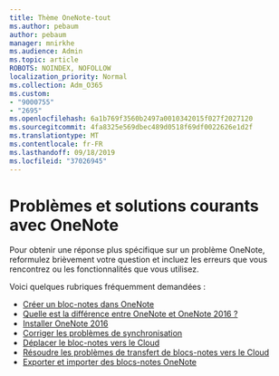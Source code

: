 ```yaml
---
title: Thème OneNote-tout
ms.author: pebaum
author: pebaum
manager: mnirkhe
ms.audience: Admin
ms.topic: article
ROBOTS: NOINDEX, NOFOLLOW
localization_priority: Normal
ms.collection: Adm_O365
ms.custom:
- "9000755"
- "2695"
ms.openlocfilehash: 6a1b769f3560b2497a0010342015f027f2027120
ms.sourcegitcommit: 4fa8325e569dbec489d0518f69df0022626e1d2f
ms.translationtype: MT
ms.contentlocale: fr-FR
ms.lasthandoff: 09/18/2019
ms.locfileid: "37026945"
---
```

# <a name="common-issues-and-resolutions-with-onenote"></a>Problèmes et solutions courants avec OneNote

Pour obtenir une réponse plus spécifique sur un problème OneNote, reformulez brièvement votre question et incluez les erreurs que vous rencontrez ou les fonctionnalités que vous utilisez.

Voici quelques rubriques fréquemment demandées :

- [Créer un bloc-notes dans OneNote](https://support.office.com/article/create-a-notebook-in-onenote-6be33cf9-f7c3-4421-9d74-469a259952d3)
- [Quelle est la différence entre OneNote et OneNote 2016 ?](https://support.office.com/article/a624e692-b78b-4c09-b07f-46181958118f)
- [Installer OneNote 2016](https://support.office.com/article/c08068d8-b517-4464-9ff2-132cb9c45c08)
- [Corriger les problèmes de synchronisation](https://support.office.com/article/299495ef-66d1-448f-90c1-b785a6968d45)
- [Déplacer le bloc-notes vers le Cloud](https://support.office.com/article/d5c28b91-7b9c-45be-8f0c-529bdbba019a)
- [Résoudre les problèmes de transfert de blocs-notes vers le Cloud](https://support.office.com/article/70528107-11dc-4f3f-b695-b150059dfd78)
- [Exporter et importer des blocs-notes OneNote](https://support.office.com/article/a4b60da5-8f33-464e-b1ba-b95ce540f309)